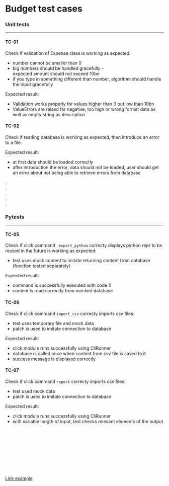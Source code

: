 # Budget test cases

### Unit tests
---

#### **TC-01**
Check if validation of Expense class is working as expected:
- number cannot be smaller than 0
- big numbers should be handled gracefully - <br>
  expected amount should not exceed 10bn
- if you type in something different than number, algorithm should handle the input gracefully

Expected result: 
- Validation works properly for values higher than 0 but low than 10bn
- ValueErrors are raised for negative, too high or wrong format data as well as empty string as description

#### **TC-02**
Check if reading database is working as expected, then introduce an error to a file.

Expected result:
- at first data should be loaded correctly
- after introduction the error, data should not be loaded, user should get an error about not being able to retrieve errors from database
  
.<br>
.<br>
.<br>
.<br>
.<br>

### Pytests
---

#### **TC-05**

Check if click command <code> export_python</code> correcty displays python repr to be reused in the future is working as expected:
- test uses mock content to imitate returning content from database (function tested separately)



Expected result: 
- command is successfully executed with code 0
- content is read correctly from mocked database

#### **TC-06**
Check if click command <code>import_csv</code> correcty imports csv files:
- test uses temporary file and mock data
- patch is used to imitate connection to database

Expected result:
- click module runs successfully using CliRunner 
- database is called once when content from csv file is saved to it
- success message is displayed correctly


#### **TC-07**
Check if click command <code>report</code> correcty imports csv files:
- test used mock data
- patch is used to imitate connection to database

Expected result:
- click module runs successfully using CliRunner 
- with variable length of input, test checks relevant elements of the output




<br>
<br><br>
<br><br><br><br><br>

[Link example](http://allegro.pl)